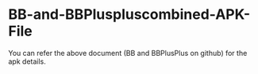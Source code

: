 # BB-and-BBPluspluscombined-APK-File
 You can refer the above document (BB and BBPlusPlus on github) for the apk details.
